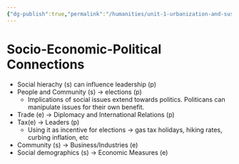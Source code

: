 ```yaml
---
{"dg-publish":true,"permalink":"/humanities/unit-1-urbanization-and-sustainability/class-notes-and-work/1-11-07-2022-socio-eco-political-connections/","dgHomeLink":true,"dgPassFrontmatter":false}
---
```


# Socio-Economic-Political Connections
- Social hierachy (s) can influence leadership (p)
- People and Community (s) → elections (p)
	- Implications of social issues extend towards politics. Politicans can manipulate issues for their own benefit.
- Trade (e) → Diplomacy and International Relations (p)
- Tax(e) → Leaders (p)
	- Using it as incentive for elections → gas tax holidays, hiking rates, curbing inflation, etc
- Community (s) → Business/Industries (e)
- Social demographics (s) → Economic Measures (e)


